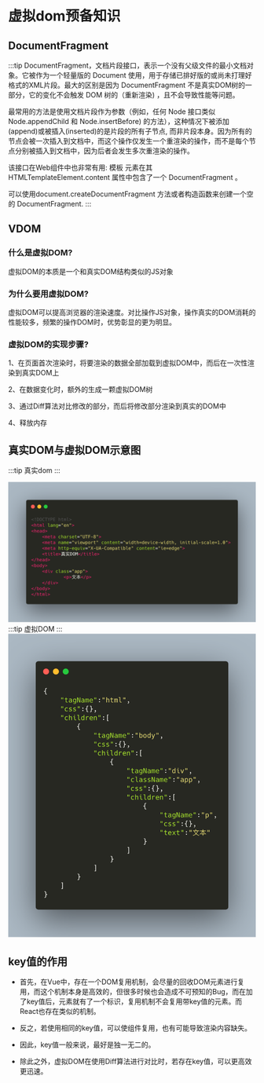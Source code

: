 # 虚拟dom预备知识
## DocumentFragment
:::tip
DocumentFragment，文档片段接口，表示一个没有父级文件的最小文档对象。它被作为一个轻量版的 Document 使用，用于存储已排好版的或尚未打理好格式的XML片段。最大的区别是因为 DocumentFragment 不是真实DOM树的一部分，它的变化不会触发 DOM 树的（重新渲染) ，且不会导致性能等问题。

最常用的方法是使用文档片段作为参数（例如，任何 Node 接口类似 Node.appendChild 和 Node.insertBefore) 的方法），这种情况下被添加(append)或被插入(inserted)的是片段的所有子节点, 而非片段本身。因为所有的节点会被一次插入到文档中，而这个操作仅发生一个重渲染的操作，而不是每个节点分别被插入到文档中，因为后者会发生多次重渲染的操作。

该接口在Web组件中也非常有用: 模板 元素在其 HTMLTemplateElement.content 属性中包含了一个 DocumentFragment 。

可以使用document.createDocumentFragment 方法或者构造函数来创建一个空的 DocumentFragment.
:::

## VDOM
### 什么是虚拟DOM?
虚拟DOM的本质是一个和真实DOM结构类似的JS对象

### 为什么要用虚拟DOM?
虚拟DOM可以提高浏览器的渲染速度。对比操作JS对象，操作真实的DOM消耗的性能较多，频繁的操作DOM时，优势彰显的更为明显。

### 虚拟DOM的实现步骤?
1、在页面首次渲染时，将要渲染的数据全部加载到虚拟DOM中，而后在一次性渲染到真实DOM上

2、在数据变化时，额外的生成一颗虚拟DOM树

3、通过Diff算法对比修改的部分，而后将修改部分渲染到真实的DOM中

4、释放内存
## 真实DOM与虚拟DOM示意图
:::tip
真实dom
:::

![img](../public/img/dom.png)
:::tip
虚拟DOM
:::
![img](../public/img/dom1.png)

## key值的作用
- 首先，在Vue中，存在一个DOM复用机制，会尽量的回收DOM元素进行复用，而这个机制本身是高效的，但很多时候也会造成不可预知的Bug，而在加了key值后，元素就有了一个标识，复用机制不会复用带key值的元素。而React也存在类似的机制。

- 反之，若使用相同的key值，可以使组件复用，也有可能导致渲染内容缺失。

- 因此，key值一般来说，最好是独一无二的。

- 除此之外，虚拟DOM在使用Diff算法进行对比时，若存在key值，可以更高效更迅速。


 <Vssue title="vue-dom" />
